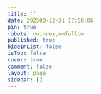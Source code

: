 ```yaml
---
title: ''
date: 202500-12-31 17:58:06
pin: true
robots: noindex,nofollow
published: true
hideInList: false
isTop: false
cover: true
comment: false
layout: page
sidebar: []
---
```

<p class="p center logo ultra" style="text-align:center"><i class="fa-solid fa-archive" style="color:#a6d5fa" title="欢迎"></i></p>

<img src="https://ghproxy.com/https://raw.githubusercontent.com/Colsrch/Colsrch/output/github-contribution-grid-snake.svg" class="lazyload" data-srcset="https://ghproxy.com/https://raw.githubusercontent.com/Colsrch/Colsrch/output/github-contribution-grid-snake.svg" srcset="data:image/gif;base64,R0lGODlhAQABAIAAAP///////yH5BAEKAAEALAAAAAABAAEAAAICTAEAOw==" alt="github contribution grid snake animation">
